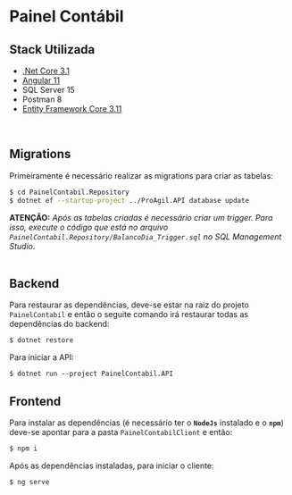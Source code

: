 # Painel Contábil

## Stack Utilizada
* [.Net Core 3.1](#Backend)
* [Angular 11](#Frontend)
* SQL Server 15
* Postman 8
* [Entity Framework Core 3.11](#Migrations)
<br>


## Migrations

Primeiramente é necessário realizar as migrations para criar as tabelas:
~~~bash
$ cd PainelContabil.Repository
$ dotnet ef --startup-project ../ProAgil.API database update 
~~~

<b>ATENÇÃO:</b> <i>Após as tabelas criadas é necessário criar um trigger. Para isso, execute o 
código que está no arquivo `PainelContabil.Repository/BalancoDia_Trigger.sql` no SQL Management Studio.</i>
<br>
<br>


## Backend

Para restaurar as dependências, deve-se estar na raiz do projeto `PainelContabil` e então o seguite comando irá restaurar todas as dependências do backend:
```cmd
$ dotnet restore
```

Para iniciar a API:
```
$ dotnet run --project PainelContabil.API
```

## Frontend

Para instalar as dependências (é necessário ter o <b>`NodeJs`</b> instalado e o <b>`npm`</b>) deve-se apontar para a pasta `PainelContabilClient` e então:
```cmd
$ npm i
```
Após as dependências instaladas, para iniciar o cliente:
```cmd
$ ng serve
```
